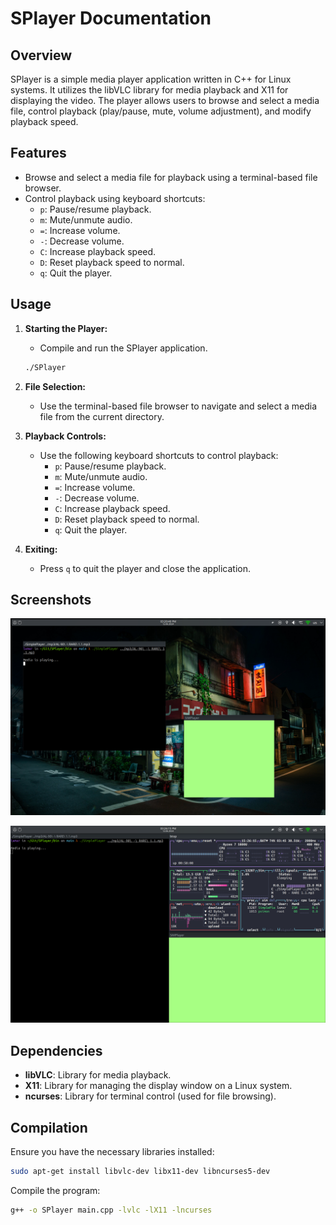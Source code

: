 # SPlayer Documentation

## Overview

SPlayer is a simple media player application written in C++ for Linux systems. It utilizes the libVLC library for media playback and X11 for displaying the video. The player allows users to browse and select a media file, control playback (play/pause, mute, volume adjustment), and modify playback speed.

## Features

- Browse and select a media file for playback using a terminal-based file browser.
- Control playback using keyboard shortcuts:
  - `p`: Pause/resume playback.
  - `m`: Mute/unmute audio.
  - `=`: Increase volume.
  - `-`: Decrease volume.
  - `C`: Increase playback speed.
  - `D`: Reset playback speed to normal.
  - `q`: Quit the player.

## Usage

1. **Starting the Player:**
   - Compile and run the SPlayer application.
   ```bash
   ./SPlayer
   ```

2. **File Selection:**
   - Use the terminal-based file browser to navigate and select a media file from the current directory.

3. **Playback Controls:**
   - Use the following keyboard shortcuts to control playback:
     - `p`: Pause/resume playback.
     - `m`: Mute/unmute audio.
     - `=`: Increase volume.
     - `-`: Decrease volume.
     - `C`: Increase playback speed.
     - `D`: Reset playback speed to normal.
     - `q`: Quit the player.

4. **Exiting:**
   - Press `q` to quit the player and close the application.

## Screenshots

![Preview](screenshots/example.png)

![System resource usage](screenshots/system_resource_usage.png)

## Dependencies

- **libVLC**: Library for media playback.
- **X11**: Library for managing the display window on a Linux system.
- **ncurses**: Library for terminal control (used for file browsing).

## Compilation

Ensure you have the necessary libraries installed:
```bash
sudo apt-get install libvlc-dev libx11-dev libncurses5-dev
```

Compile the program:
```bash
g++ -o SPlayer main.cpp -lvlc -lX11 -lncurses
```
